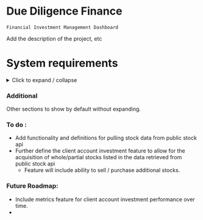 



<!-- 
- [x] 
- [ ]
- [ ] 
- [ ] 
- [ ] 
- [ ] 
- [ ] 
- [ ] 
-->

# Due Diligence Finance 
    Financial Investment Management Dashboard
Add the description of the project, etc


# System requirements

<details>

<summary> 
Click to expand / collapse
</summary>

## Functional requirements:

<details>
> <summary> Click to expand / collapse </summary>


> <h3> System Authorization</h3>

<details>
>> <summary> Click to expand / collapse </summary>


- [ ] System will authenticate users using JWT token authentication
- [ ] User actions within the system will be authorized based on their assigned role's permission list
- [ ] The system will automatically log out users after a period of inactivity
- [ ] The system will prevent actions from sources without the proper authorization
- [ ] The system will provide logs for authentication based actions / events
- [ ] 
</details>

> <h3>  Application Front-end Requirements (React, JS/TS based)</h3>


<details>
>> <summary> Click to expand / collapse </summary>

- [ ] The web application will provide a login dashboard that can be accessed via the provided web-link once the application is live.
- [ ] The system will provide the user with a front end dashboard that is customized to display actions appropriate to their specific account's permissions.
- [ ] 
</details>



> <h3>  Application Core / Back-end Requirements (Java Spring Boot based)</h3>

<details>
>> <summary> Click to expand / collapse </summary>





>> <h4> Shared / General UserAccount requirements</h4>

<details>
>>> <summary> Click to expand / collapse </summary>



> - [ ] The system will provide support for the following UserAccount role types, Guest, Client, Employee, and Admin. (Ideally using enum values)
> - [ ] A user of the system can create their initial UserAccount if they do not have one. They will use their email address, and provide the system with a password for the new UserAccount.
> - [ ] Relevant password standards will be enforced for all UserAccount passwords
> - [ ] A newly created UserAccount will automatically be set to the guest UserAccount role type.
> - [ ] The system will provide the option for a user to register for a new UserAccount by providing their email, name, and a valid password.
> - [ ] An authenticated user with an active session will be able to update their profile information
> - [ ] The system will provide a mechanism for users to reset their UserAccount password
> - [ ] 

</details>

<!-- Comments etc -->


>> <h4>Guest Role UserAccount:</h4>

<details>
>>> <summary> Click to expand / collapse </summary>



 - [ ] A UserAccount of the role type Guest can request that an admin or employee confirms their account creation and upgrades their UserAccount role from Guest to Client (or admin can directly set the account to employee etc as needed)
 - [ ] 


</details>



>> <h4> Client Role UserAccount:</h4>
<details> 

>>> <summary> Click to expand / collapse </summary>


- [ ] The system will provide the mechanism to assign/pair a Client UserAccount to an Employee UserAccount
- [ ] The system will provide the ability to sort and search for specific client UserAccounts based on relevant criterias
- [ ] The system will allow a Client UserAccount's information to be updated in the system
- [ ] The system will automatically provide a Client ID value to UserAccounts with the Client role
- [ ] The system will allow the creation of new Client accounts through the upgrade of a Guest account (managed/approved by an Employee or Admin account type)

</details>

>> <h4> Employee Role UserAccount:</h4>
<details> 
>>> <summary> Click to expand / collapse </summary>



- [ ] A UserAccount of the role type Employee can approve a request submitted by a UserAccount of the Guest role type to have their account's role upgraded to the Client type.
- [ ] 

</details>


>> <h4> Admin Role UserAccount:</h4>
<details> 

>>> <summary> Click to expand / collapse </summary>


- [ ] A UserAccount of the role type Admin can approve a request submitted by a UserAccount of the Guest role type to have their account's role upgraded to the Client type.
- [ ] An Admin account will be able to view, update, and delete UserAccounts from the system manually in the dashboard
- [ ] The system will provide the mechanism for assigning role values to UserAccounts
- [ ] 

</details>



</details>
</details>

## Non-Functional Requirements:

<details style="margin-left: 20px"> 
<summary><strong> Maintainability </strong></summary>

- [ ] The system should be developed using TDD based coding practices
- [ ] The system will contain a high percentage of automated test coverage
- [ ] The system will include detailed code documentation
- [ ] The system will implement and utilize logging for troubleshooting where necessary
- [ ] Coding will follow industry best practices for Java Spring boot
</details>


<details style="margin-left: 20px"> 
<summary><strong> System Usability:</strong></summary>

- [ ] The user interface provided should be intuitive enough to be used without any prior knowledge of the system.
- [ ] The system should be efficient and usable across multiple platforms
- [ ] Error messages provided in the front end interface to users should be intuitive and give helpful responses related to the error occurring
- [ ] 

</details>


<details style="margin-left: 20px"> 
<summary><strong> Reliability: </strong></summary>

- [ ] Handles all errors gracefully (implements custom error handling)
- [ ] Data persistence properly utilizes transactions for rollbacks in the event of operation failures
- [ ] 

</details>

## Technical Requirements

<details style="margin-left: 20px"> 
<summary><strong> Architecture Requirements:</strong></summary>

- [ ] Spring Boot
- [ ] RESTful APIs utilized for communication between layers
- [ ] Layered architecture (with core, backend, frontend modules)
- [ ] Front-end built & implemented using React JS/TS
- [ ] 
</details>





<details style="margin-left: 20px"> 
<summary><strong> Database & Data Persistence:</strong></summary>

- [ ] The system will utilize MySQL / MariaDB for remote data persistence
- [ ] Data access for the core / backend application implemented using Spring Data JPA
- [ ] 


</details>


<details style="margin-left: 20px"> 
<summary><strong> Testing: </strong></summary>

- [ ] All system business logic should include unit tests
- [ ] All API endpoints should be adequately tested with integration tests
- [ ] Testing should appropriately implement mocking for isolation of tests
- [ ] The system should provide test coverage data metrics
- [ ] The system will implement continuous integration via GitHub Actions
- [ ] 

</details>





</details>

### Additional 
Other sections to show by default without expanding.




### To do : 
- Add functionality and definitions for pulling stock data from public stock api
- Further define the client account investment feature to allow for the acquisition of whole/partial stocks listed in the data retrieved from public stock api
    - Feature will include ability to sell / purchase additional stocks.

### Future Roadmap:  
- Include metrics feature for client account investment performance over time. 
- 
